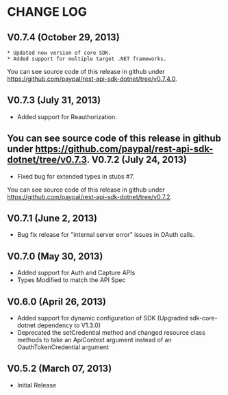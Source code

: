 CHANGE LOG
==========

V0.7.4 (October 29, 2013)
-----------------------

	* Updated new version of core SDK.
	* Added support for multiple target .NET frameworks.
	
You can see source code of this release in github under https://github.com/paypal/rest-api-sdk-dotnet/tree/v0.7.4.0.

V0.7.3 (July 31, 2013)
-----------------------
   * Added support for Reauthorization.
	
You can see source code of this release in github under https://github.com/paypal/rest-api-sdk-dotnet/tree/v0.7.3.
V0.7.2 (July 24, 2013)
-----------------------
   * Fixed bug for extended types in stubs #7.
	
You can see source code of this release in github under https://github.com/paypal/rest-api-sdk-dotnet/tree/v0.7.2.

V0.7.1 (June 2, 2013)
-----------------------

   * Bug fix release for "internal server error" issues in OAuth calls.
   
V0.7.0 (May 30, 2013)
-----------------------
   * Added support for Auth and Capture APIs
   * Types Modified to match the API Spec
   
V0.6.0 (April 26, 2013)
-----------------------
   * Added support for dynamic configuration of SDK (Upgraded sdk-core-dotnet dependency to V1.3.0)
   * Deprecated the setCredential method and changed resource class methods to take an ApiContext argument 
instead of an OauthTokenCredential argument

V0.5.2 (March 07, 2013)
-----------------------

   * Initial Release
